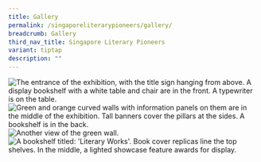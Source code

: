 ```yaml
---
title: Gallery
permalink: /singaporeliterarypioneers/gallery/
breadcrumb: Gallery
third_nav_title: Singapore Literary Pioneers
variant: tiptap
description: ""
---
```

<img srcset="/images/event-images/lpg/singapore-literary-pioneers_gallery_1_400w.jpg 400w, /images/event-images/lpg/singapore-literary-pioneers_gallery_1_1000w.jpg 1000w" sizes="(max-width: 500px) 40vw, 100vw" height="1333" width="1000" src="/images/event-images/lpg/singapore-literary-pioneers_gallery_1_400w.jpg" alt="The entrance of the exhibition, with the title sign hanging from above. A display bookshelf with a white table and chair are in the front. A typewriter is on the table.">

<img srcset="/images/event-images/lpg/singapore-literary-pioneers_gallery_2_400w.jpg 400w, /images/event-images/lpg/singapore-literary-pioneers_gallery_2_1000w.jpg 1000w" sizes="(max-width: 500px) 40vw, 100vw" height="750" width="1000" src="/images/event-images/lpg/singapore-literary-pioneers_gallery_2_400w.jpg" alt="Green and orange curved walls with information panels on them are in the middle of the exhibition. Tall banners cover the pillars at the sides. A bookshelf is in the back.">

<img srcset="/images/event-images/lpg/singapore-literary-pioneers_gallery_3_400w.jpg 400w, /images/event-images/lpg/singapore-literary-pioneers_gallery_3_1000w.jpg 1000w" sizes="(max-width: 500px) 40vw, 100vw" height="750" width="1000" src="/images/event-images/lpg/singapore-literary-pioneers_gallery_3_400w.jpg" alt="Another view of the green wall.">

<img srcset="/images/event-images/lpg/singapore-literary-pioneers_gallery_4_400w.jpg 400w, /images/event-images/lpg/singapore-literary-pioneers_gallery_4_1000w.jpg 1000w" sizes="(max-width: 500px) 40vw, 100vw" height="750" width="1000" src="/images/event-images/lpg/singapore-literary-pioneers_gallery_4_400w.jpg" alt="A bookshelf titled: 'Literary Works'. Book cover replicas line the top shelves. In the middle, a lighted showcase feature awards for display.">